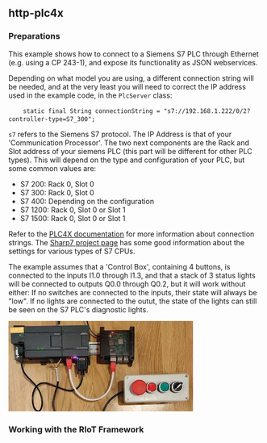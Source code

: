 http-plc4x
----------------

### Preparations
This example shows how to connect to a Siemens S7 PLC through Ethernet (e.g. using a CP 243-1), and expose its functionality as JSON webservices.
 
Depending on what model you are using, a different connection string will be needed, and at the very least you will need 
to correct the IP address used in the example code, in the `PlcServer` class:

```
    static final String connectionString = "s7://192.168.1.222/0/2?controller-type=S7_300";
```
`s7` refers to the Siemens S7 protocol. The IP Address is that of your 'Communication Processor'. The two next components
are the Rack and Slot address of your siemens PLC (this part will be different for other PLC types). This will depend on
the type and configuration of your PLC, but some common values are:
- S7 200: Rack 0, Slot 0
- S7 300: Rack 0, Slot 0
- S7 400: Depending on the configuration
- S7 1200: Rack 0, Slot 0 or Slot 1
- S7 1500: Rack 0, Slot 0 or Slot 1

Refer to the [PLC4X documentation](http://plc4x.apache.org/plc4j/plc4j-protocols/developers/implementing-drivers.html) for 
more information about connection strings. The [Sharp7 project page](http://snap7.sourceforge.net/sharp7.html) has some
good information about the settings for various types of S7 CPUs.

The example assumes that a 'Control Box', containing 4 buttons, is connected to the inputs I1.0 through I1.3, and that a 
stack of 3 status lights will be connected to outputs Q0.0 through Q0.2, but it will work without either: If no switches 
are connected to the inputs, their state will always be "low". If no lights are connected to the outut, the state of the
lights can still be seen on the S7 PLC's diagnostic lights.

![example setup](example.jpg)

### Working with the RIoT Framework
